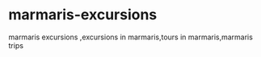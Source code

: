 marmaris-excursions
===================

marmaris excursions ,excursions in marmaris,tours in marmaris,marmaris trips